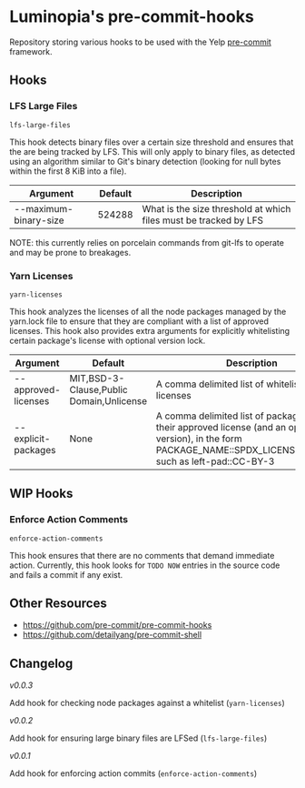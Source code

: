 # Luminopia's pre-commit-hooks

Repository storing various hooks to be used with the Yelp [pre-commit](https://pre-commit.com) framework.

## Hooks

### LFS Large Files

`lfs-large-files`

This hook detects binary files over a certain size threshold and ensures that the are being tracked by LFS. This will only apply to binary files, as detected using an algorithm similar to Git's binary detection (looking for null bytes within the first 8 KiB into a file).

| Argument              | Default | Description |
|-----------------------|---------|-------------|
| --maximum-binary-size | 524288  | What is the size threshold at which files must be tracked by LFS |

NOTE: this currently relies on porcelain commands from git-lfs to operate and may be prone to breakages.

### Yarn Licenses

`yarn-licenses`

This hook analyzes the licenses of all the node packages managed by the yarn.lock file to ensure that they are compliant with a list of approved licenses. This hook also provides extra arguments for explicitly whitelisting certain package's license with optional version lock.

| Argument            | Default                                  | Description |
|---------------------|------------------------------------------|-------------|
| --approved-licenses | MIT,BSD-3-Clause,Public Domain,Unlicense | A comma delimited list of whitelisted SPDX licenses |
| --explicit-packages | None                                     | A comma delimited list of packages and their approved license (and an optional version), in the form PACKAGE_NAME::SPDX_LICENSE::VERSION, such as left-pad::CC-BY-3 |

## WIP Hooks

### Enforce Action Comments

`enforce-action-comments`

This hook ensures that there are no comments that demand immediate action. Currently, this hook looks for `TODO NOW` entries in the source code and fails a commit if any exist.

## Other Resources

* https://github.com/pre-commit/pre-commit-hooks
* https://github.com/detailyang/pre-commit-shell

## Changelog

*v0.0.3*

Add hook for checking node packages against a whitelist (`yarn-licenses`)

*v0.0.2*

Add hook for ensuring large binary files are LFSed (`lfs-large-files`)

*v0.0.1*

Add hook for enforcing action commits (`enforce-action-comments`)
